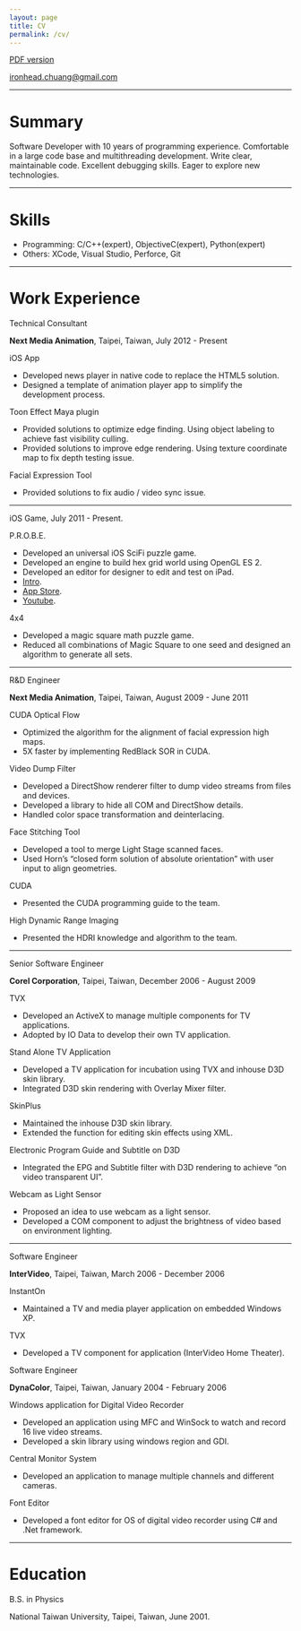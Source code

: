 ```yaml
---
layout: page
title: CV
permalink: /cv/
---
```


[PDF version](/assets/downloads/cv_201506.pdf)

ironhead.chuang@gmail.com

---

# **Summary**

Software Developer with 10 years of programming experience. Comfortable in a
large code base and multithreading development. Write clear, maintainable code.
Excellent debugging skills. Eager to explore new technologies.

---

# **Skills**
* Programming: C/C++(expert), Objective­C(expert), Python(expert)
* Others: XCode, Visual Studio, Perforce, Git

---

# **Work Experience**

Technical Consultant

**Next Media Animation**, Taipei, Taiwan, July 2012 - Present

iOS App

* Developed news player in native code to replace the HTML5 solution.
* Designed a template of animation player app to simplify the development process.

Toon Effect Maya plugin

* Provided solutions to optimize edge finding. Using object labeling to achieve fast visibility culling.
* Provided solutions to improve edge rendering. Using texture coordinate map to fix depth testing issue.

Facial Expression Tool

* Provided solutions to fix audio / video sync issue.

---

iOS Game, July 2011  - Present.

P.R.O.B.E.

* Developed an universal iOS Sci­Fi puzzle game.
* Developed an engine to build hex grid world using OpenGL ES 2.
* Developed an editor for designer to edit and test on iPad.
* [Intro](http://periodicroamorbitbombeliminator.blogspot.tw).
* [App Store](https://itunes.apple.com/us/app/p.r.o.b.e./id586838154?ls=1&mt=8).
* [Youtube](https://www.youtube.com/watch?v=Z2PPcCa4SPA).

4x4

* Developed a magic square math puzzle game.
* Reduced all combinations of Magic Square to one seed and designed an algorithm to generate all sets.

---

R&D Engineer

**Next Media Animation**, Taipei, Taiwan, August 2009 - June 2011

CUDA Optical Flow

* Optimized the algorithm for the alignment of facial expression high maps.
* 5X faster by implementing Red­Black SOR in CUDA.

Video Dump Filter

* Developed a DirectShow renderer filter to dump video streams from files and devices.
* Developed a library to hide all COM and DirectShow details.
* Handled color space transformation and deinterlacing.

Face Stitching Tool

* Developed a tool to merge Light Stage scanned faces.
* Used Horn’s “closed form solution of absolute orientation” with user input to align geometries.

CUDA

* Presented the CUDA programming guide to the team.

High Dynamic Range Imaging

* Presented the HDRI knowledge and algorithm to the team.

---

Senior Software Engineer

**Corel Corporation**, Taipei, Taiwan, December 2006 - August 2009

TVX

* Developed an ActiveX to manage multiple components for TV applications.
* Adopted by I­O Data to develop their own TV application.

Stand Alone TV Application

* Developed a TV application for incubation using TVX and in­house D3D skin library.
* Integrated D3D skin rendering with Overlay Mixer filter.

SkinPlus

* Maintained the in­house D3D skin library.
* Extended the function for editing skin effects using XML.

Electronic Program Guide and Subtitle on D3D

* Integrated the EPG and Subtitle filter with D3D rendering to achieve “on video transparent UI”.

Webcam as Light Sensor

* Proposed an idea to use webcam as a light sensor.
* Developed a COM component to adjust the brightness of video based on environment lighting.

---

Software Engineer

**InterVideo**, Taipei, Taiwan, March 2006 - December 2006

InstantOn

* Maintained a TV and media player application on embedded Windows XP.

TVX

* Developed a TV component for application (InterVideo Home Theater).

Software Engineer

**DynaColor**, Taipei, Taiwan, January 2004 - February 2006

Windows application for Digital Video Recorder

* Developed an application using MFC and WinSock to watch and record 16 live video streams.
* Developed a skin library using windows region and GDI.

Central Monitor System

* Developed an application to manage multiple channels and different cameras.

Font Editor

* Developed a font editor for OS of digital video recorder using C# and .Net framework.

---

# **Education**

B.S. in Physics

National Taiwan University, Taipei, Taiwan, June 2001.

